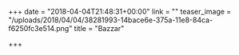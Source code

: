 +++
date = "2018-04-04T21:48:31+00:00"
link = ""
teaser_image = "/uploads/2018/04/04/38281993-14bace6e-375a-11e8-84ca-f6250fc3e514.png"
title = "Bazzar"

+++
